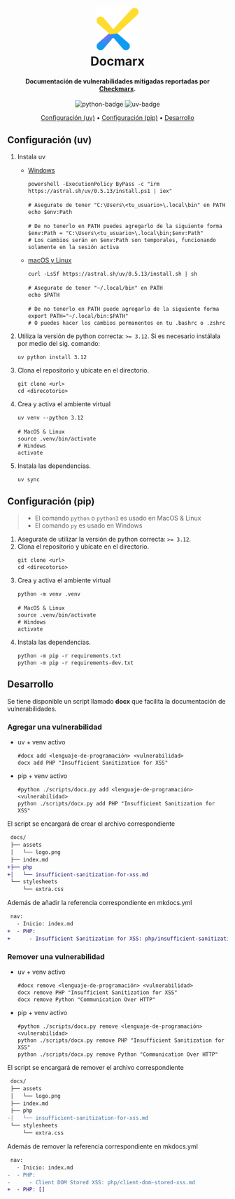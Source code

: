 <h1 align="center">
    <br>
    <img src="docs/assets/logo.png" alt="Markdownify" height="100"/>
    <br>
    Docmarx
</h1>

<h4 align="center">Documentación de vulnerabilidades mitigadas reportadas por <a href="https://checkmarx.com/" target="_blank">Checkmarx</a>.</h4>

<p align="center">
    <img alt="python-badge" src="https://img.shields.io/badge/python-3.12-3670A0?style=for-the-badge&logo=python&logoColor=ffdd54">
    <img alt="uv-badge" src="https://img.shields.io/badge/uv-0.5.13-3670A0?style=for-the-badge&logo=uv&logoColor=ffdd54">
</p>

<p align="center">
    <a href="#configuración-uv">Configuración (uv)</a> •
    <a href="#configuración-pip">Configuración (pip)</a> •
    <a href="#desarrollo">Desarrollo</a>
</p>

## Configuración (uv)

1. Instala uv
   - [Windows](https://docs.astral.sh/uv/getting-started/installation/#__tabbed_1_2)

      ```shell
      powershell -ExecutionPolicy ByPass -c "irm https://astral.sh/uv/0.5.13/install.ps1 | iex"

      # Asegurate de tener "C:\Users\<tu_usuario>\.local\bin" en PATH
      echo $env:Path

      # De no tenerlo en PATH puedes agregarlo de la siguiente forma
      $env:Path = "C:\Users\<tu_usuario>\.local\bin;$env:Path"
      # Los cambios serán en $env:Path son temporales, funcionando solamente en la sesión activa
      ```

   - [macOS y Linux](https://docs.astral.sh/uv/getting-started/installation/#__tabbed_1_1)

      ```shell
      curl -LsSf https://astral.sh/uv/0.5.13/install.sh | sh

      # Asegurate de tener "~/.local/bin" en PATH
      echo $PATH

      # De no tenerlo en PATH puede agregarlo de la siguiente forma
      export PATH="~/.local/bin:$PATH"
      # O puedes hacer los cambios permanentes en tu .bashrc o .zshrc
      ```

2. Utiliza la versión de python correcta: `>= 3.12`. Si es necesario instálala por medio del sig. comando:
   ```shell
   uv python install 3.12
   ```
3. Clona el repositorio y ubícate en el directorio.
   ```shell
   git clone <url>
   cd <direcotorio>
   ```
4. Crea y activa el ambiente virtual
   ```shell
   uv venv --python 3.12

   # MacOS & Linux
   source .venv/bin/activate
   # Windows
   activate
   ```
5. Instala las dependencias.
   ```shell
   uv sync
   ```

## Configuración (pip)
> - El comando `python` o `python3` es usado en MacOS & Linux
> - El comando `py` es usado en Windows

1. Asegurate de utilizar la versión de python correcta: `>= 3.12`.
2. Clona el repositorio y ubícate en el directorio.
   ```shell
   git clone <url>
   cd <direcotorio>
   ```
3. Crea y activa el ambiente virtual
   ```shell
   python -m venv .venv

   # MacOS & Linux
   source .venv/bin/activate
   # Windows
   activate
   ```
4. Instala las dependencias.
   ```shell
   python -m pip -r requirements.txt
   python -m pip -r requirements-dev.txt
   ```

## Desarrollo

Se tiene disponible un script llamado **docx** que facilita la documentación de vulnerabilidades.

### Agregar una vulnerabilidad

- uv + venv activo
   ```shell
   #docx add <lenguaje-de-programación> <vulnerabilidad>
   docx add PHP "Insufficient Sanitization for XSS"
   ```
- pip + venv activo
   ```shell
   #python ./scripts/docx.py add <lenguaje-de-programación> <vulnerabilidad>
   python ./scripts/docx.py add PHP "Insufficient Sanitization for XSS"
   ```

El script se encargará de crear el archivo correspondiente

```diff
 docs/
 ├── assets
 │   └── logo.png
 ├── index.md
+├── php
+│   └── insufficient-sanitization-for-xss.md
 └── stylesheets
     └── extra.css
```

Además de añadir la referencia correspondiente en mkdocs.yml

```diff
 nav:
   - Inicio: index.md
+  - PHP:
+      - Insufficient Sanitization for XSS: php/insufficient-sanitization-for-xss.md
```

### Remover una vulnerabilidad

- uv + venv activo
   ```shell
   #docx remove <lenguaje-de-programación> <vulnerabilidad>
   docx remove PHP "Insufficient Sanitization for XSS"
   docx remove Python "Communication Over HTTP"
   ```
- pip + venv activo
   ```shell
   #python ./scripts/docx.py remove <lenguaje-de-programación> <vulnerabilidad>
   python ./scripts/docx.py remove PHP "Insufficient Sanitization for XSS"
   python ./scripts/docx.py remove Python "Communication Over HTTP"
   ```

El script se encargará de remover el archivo correspondiente

```diff
 docs/
 ├── assets
 │   └── logo.png
 ├── index.md
 ├── php
-│   └── insufficient-sanitization-for-xss.md
 └── stylesheets
     └── extra.css
```

Además de remover la referencia correspondiente en mkdocs.yml

```diff
 nav:
   - Inicio: index.md
-  - PHP:
-      - Client DOM Stored XSS: php/client-dom-stored-xss.md
+  - PHP: []
```
